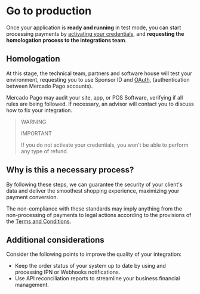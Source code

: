# Go to production

Once your application is **ready and running** in test mode, you can start processing payments by [activating your credentials](/developers/en/docs/qr-code/additional-content/credentials), and **requesting the homologation process to the integrations team**.

## Homologation

At this stage, the technical team, partners and software house will test your environment, requesting you to use Sponsor ID and [OAuth](/developers/en/docs/qr-code/additional-content/security/oauth/introduction), (authentication between Mercado Pago accounts).


Mercado Pago may audit your site, app, or POS Software, verifying if all rules are being followed. If necessary, an advisor will contact you to discuss how to fix your integration.

> WARNING
>
> IMPORTANT
>
> If you do not activate your credentials, you won’t be able to perform any type of refund.

## Why is this a necessary process?

By following these steps, we can guarantee the security of your client's data and deliver the smoothest shopping experience, maximizing your payment conversion.

The non-compliance with these standards may imply anything from the non-processing of payments to legal actions according to the provisions of the [Terms and Conditions](https://www.mercadopago[FAKER][URL][DOMAIN]/help/terms-and-conditions_299).

## Additional considerations

Consider the following points to improve the quality of your integration:

* Keep the order status of your system up to date by using and processing IPN or Webhooks notifications.
* Use API reconciliation reports to streamline your business financial management.

